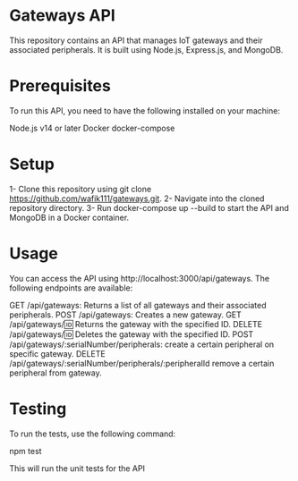 # Gateways API
This repository contains an API that manages IoT gateways and their associated peripherals. It is built using Node.js, Express.js, and MongoDB.


# Prerequisites
To run this API, you need to have the following installed on your machine:

Node.js v14 or later
Docker
docker-compose

# Setup
1- Clone this repository using git clone https://github.com/wafik111/gateways.git.
2- Navigate into the cloned repository directory.
3- Run docker-compose up --build to start the API and MongoDB in a Docker container.


# Usage
You can access the API using http://localhost:3000/api/gateways. The following endpoints are available:

GET /api/gateways: Returns a list of all gateways and their associated peripherals.
POST /api/gateways: Creates a new gateway.
GET /api/gateways/:id: Returns the gateway with the specified ID.
DELETE /api/gateways/:id: Deletes the gateway with the specified ID.
POST /api/gateways/:serialNumber/peripherals: create a certain peripheral on specific gateway.
DELETE /api/gateways/:serialNumber/peripherals/:peripheralId remove a certain peripheral from gateway.


# Testing
To run the tests, use the following command:

npm test

This will run the unit tests for the API

